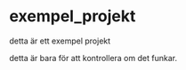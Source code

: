 # exempel_projekt

detta är ett exempel projekt 


detta är bara för att kontrollera om det funkar.
